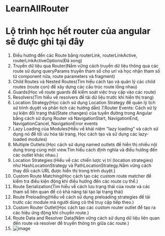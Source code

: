 # LearnAllRouter
# Lộ trình học hết router của angular sẽ được ghi tại đây
1. Điều hướng đến các Route bằng routerLink, routerLinkActive, routerLinkActiveOptions(Đã xong)
2. Truyền dữ liệu qua Router(Nắm vững cách truyền dữ liệu thông qua các route sử dụng queryParams truyền tham số cho url và học nhận tham số từ component nữa, route parameters và fragment)
3. Child Routes và Nested Routes(Tìm hiểu cách tạo và quản lý các child routes (route con) để xây dựng các cấu trúc route lồng nhau)
4. Guards(Học về route guards để kiểm soát việc truy cập vào các route)
5. Resolvers(Tìm hiểu về resolvers để tải dữ liệu trước khi hiển thị trang)
6. Location Strategy(Học cách sử dụng Location Strategy để quản lý lịch sử trình duyệt và phân tích các hướng dẫn)
7.Router Events: Cách xử lý sự kiện đổi trạng thái(State changes) của tuyến đường trong Angular bằng cách sử dụng Router và NavigationStart, NavigationEnd, NavigationCancel, NavigationError events
8. Lazy Loading của Modules(Hiểu về khái niệm "lazy loading" và cách sử dụng nó để tối ưu hóa tải trang, Học cách tạo và sử dụng các lazy-loaded modules)
9. Multiple Outlets:(Học cách sử dụng named outlets để hiển thị nhiều nội dung trong cùng một view.Tìm hiểu cách định nghĩa và điều hướng đến các outlet khác nhau.)
10. Location Strategies:(Hiểu về các chiến lược vị trí (location strategies) như HashLocationStrategy và PathLocationStrategy.Nắm vững cách thay đổi cách URL được hiển thị trong trình duyệt.)
11. Custom Route Matching(Học cách tạo các custom route matcher để kiểm tra điều kiện động khi điều hướng đến các route cụ thể.)
12. Route Serialization(Tìm hiểu về cách lưu trạng thái của route và các tham số liên quan để có khả năng tái tạo lại trạng thái)
13. Route Preloading(Hiểu về cách sử dụng preloading strategies để tải trước các module mà người dùng có thể truy cập tiếp theo.)
14. Custom Router Outlet(Học cách tạo các custom router outlet để tạo ra các hiệu ứng động khi chuyển route.)
15. Route Data and Resolver Data(Nắm vững cách sử dụng dữ liệu liên quan đến route và resolver để truyền thông tin giữa các route.)
16. ![image](https://github.com/tandung1233/LearnAllRouterAngular/assets/90715423/afd8f1aa-5947-43bf-90a4-644b3256f1bf)
